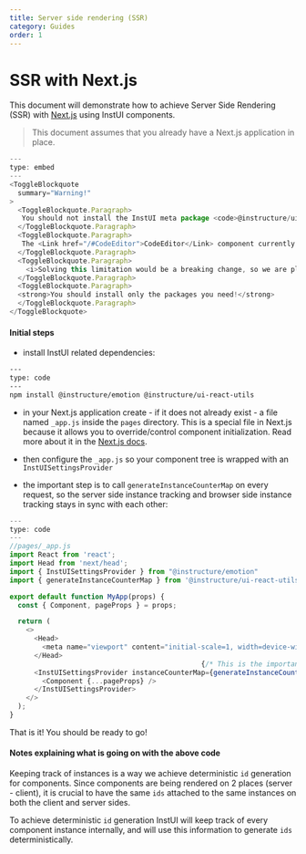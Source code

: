```yaml
---
title: Server side rendering (SSR)
category: Guides
order: 1
---
```


# SSR with Next.js

This document will demonstrate how to achieve Server Side Rendering (SSR) with [Next.js](https://nextjs.org/) using InstUI components.

> This document assumes that you already have a Next.js application in place.

```js
---
type: embed
---
<ToggleBlockquote
  summary="Warning!"
>
  <ToggleBlockquote.Paragraph>
   You should not install the InstUI meta package <code>@instructure/ui</code> since it has components that are not yet Server Side Renderable out of the box.
  </ToggleBlockquote.Paragraph>
  <ToggleBlockquote.Paragraph>
   The <Link href="/#CodeEditor">CodeEditor</Link> component currently relies on browser specific API's, thus it won't work with SSR! (You can still render it with Next.js's <Link target="_blank" href="https://nextjs.org/docs/advanced-features/dynamic-import#with-no-ssr">dynamic</Link> feature while making sure not to render it on the server side.)
  </ToggleBlockquote.Paragraph>
  <ToggleBlockquote.Paragraph>
    <i>Solving this limitation would be a breaking change, so we are planning to do this in the next major version of InstUI (v9).</i>
  </ToggleBlockquote.Paragraph>
  <ToggleBlockquote.Paragraph>
  <strong>You should install only the packages you need!</strong>
  </ToggleBlockquote.Paragraph>
</ToggleBlockquote>
```

#### Initial steps

- install InstUI related dependencies:

```sh
---
type: code
---
npm install @instructure/emotion @instructure/ui-react-utils
```

- in your Next.js application create - if it does not already exist - a file named `_app.js` inside the `pages` directory. This is a special file in Next.js because it allows you to override/control component initialization. Read more about it in the [Next.js docs](https://nextjs.org/docs/advanced-features/custom-app).

- then configure the `_app.js` so your component tree is wrapped with an `InstUISettingsProvider`
- the important step is to call `generateInstanceCounterMap` on every request, so the server side instance tracking and browser side instance tracking stays in sync with each other:

```js
---
type: code
---
//pages/_app.js
import React from 'react';
import Head from 'next/head';
import { InstUISettingsProvider } from "@instructure/emotion"
import { generateInstanceCounterMap } from '@instructure/ui-react-utils'

export default function MyApp(props) {
  const { Component, pageProps } = props;

  return (
    <>
      <Head>
        <meta name="viewport" content="initial-scale=1, width=device-width" />
      </Head>
                                               {/* This is the important step */}
      <InstUISettingsProvider instanceCounterMap={generateInstanceCounterMap()}>
        <Component {...pageProps} />
      </InstUISettingsProvider>
    </>
  );
}
```

That is it! You should be ready to go!

#### Notes explaining what is going on with the above code

Keeping track of instances is a way we achieve deterministic `id` generation for components. Since components are being rendered on 2 places (server - client), it is crucial to have the same `ids` attached to the same instances on both the client and server sides.

To achieve deterministic `id` generation InstUI will keep track of every component instance internally, and will use this information to generate `ids` deterministically.
